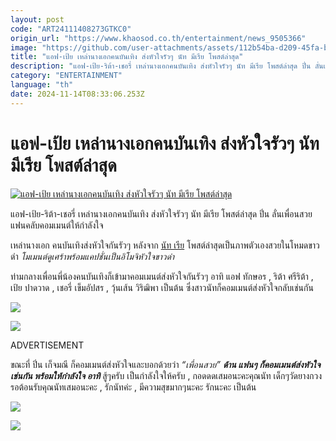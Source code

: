 ```yaml
---
layout: post
code: "ART24111408273GTKC0"
origin_url: "https://www.khaosod.co.th/entertainment/news_9505366"
image: "https://github.com/user-attachments/assets/112b54ba-d209-45fa-b573-017a2668795a"
title: "แอฟ-เป้ย เหล่านางเอกคนบันเทิง ส่งหัวใจรัวๆ นัท มีเรีย โพสต์ล่าสุด"
description: "แอฟ-เป้ย-ริต้า-เชอรี่ เหล่านางเอกคนบันเทิง ส่งหัวใจรัวๆ นัท มีเรีย โพสต์ล่าสุด ปิ่น ลั่นเพื่อนสวย แฟนคลับคอมเมนต์ให้กำลังใจ เหล่านางเอก คนบันเทิงส่งหัวใจ"
category: "ENTERTAINMENT"
language: "th"
date: 2024-11-14T08:33:06.253Z
---
```


# แอฟ-เป้ย เหล่านางเอกคนบันเทิง ส่งหัวใจรัวๆ นัท มีเรีย โพสต์ล่าสุด

[![แอฟ-เป้ย เหล่านางเอกคนบันเทิง ส่งหัวใจรัวๆ นัท มีเรีย โพสต์ล่าสุด](https://www.khaosod.co.th/wpapp/uploads/2024/11/nutaffpp1411679998.jpg "แอฟ-เป้ย เหล่านางเอกคนบันเทิง ส่งหัวใจรัวๆ นัท มีเรีย โพสต์ล่าสุด")](https://www.khaosod.co.th/wpapp/uploads/2024/11/nutaffpp1411679998.jpg)

แอฟ-เป้ย-ริต้า-เชอรี่ เหล่านางเอกคนบันเทิง ส่งหัวใจรัวๆ นัท มีเรีย โพสต์ล่าสุด ปิ่น ลั่นเพื่อนสวย แฟนคลับคอมเมนต์ให้กำลังใจ

เหล่านางเอก คนบันเทิงส่งหัวใจกันรัวๆ หลังจาก [นัท เรีย](https://www.instagram.com/p/DCRWRhEyX6S/?img_index=1) โพสต์ล่าสุดเป็นภาพตัวเองสวยในโหมดขาวดำ _โมเมนต์ดูเศร้าพร้อมแคปชั่นเป็นอิโมจิหัวใจขาวดำ_

ท่ามกลางเพื่อนพี่น้องคนบันเทิงก็เข้ามาคอมเมนต์ส่งหัวใจกันรัวๆ อาทิ แอฟ ทักษอร , ริต้า ศรีริต้า , เป้ย ปาดวาด , เชอรี่ เข็มอัปสร , วุ้นเส้น วิริฒิพา เป็นต้น ซึ่งสาวนัทก็คอมเมนต์ส่งหัวใจกลับเช่นกัน

[![](https://www.khaosod.co.th/wpapp/uploads/2024/11/nutaffpp1411671.jpg)](https://www.khaosod.co.th/wpapp/uploads/2024/11/nutaffpp1411671.jpg)

[![](https://www.khaosod.co.th/wpapp/uploads/2024/11/nutaffpp14116711.jpg)](https://www.khaosod.co.th/wpapp/uploads/2024/11/nutaffpp14116711.jpg)

ADVERTISEMENT

ขณะที่ ปิ่น เก็จมณี ก็คอมเมนต์ส่งหัวใจและบอกด้วยว่า _“เพื่อนสวย” **ด้าน แฟนๆ ก็คอมเมนต์ส่งหัวใจเช่นกัน พร้อมให้กำลังใจ อาทิ**_ สู้ๆครับ เป็นกำลังใจให้ครับ , กอดดดเสมอนะคะคุณนัท เด็กๆวัดยางกวงรอต้อนรับคุณนัทเสมอนะคะ , รักนัทค่ะ , มีความสุขมากๆนะคะ รักนะคะ เป็นต้น

[![](https://www.khaosod.co.th/wpapp/uploads/2024/11/nutaffpp14116712.jpg)](https://www.khaosod.co.th/wpapp/uploads/2024/11/nutaffpp14116712.jpg)

[![](https://www.khaosod.co.th/wpapp/uploads/2024/11/nutaffpp1411676.jpg)](https://www.khaosod.co.th/wpapp/uploads/2024/11/nutaffpp1411676.jpg)